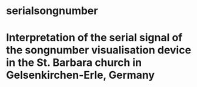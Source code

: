 # serialsongnumber
# Interpretation of the serial signal of the songnumber visualisation device in the St. Barbara church in Gelsenkirchen-Erle, Germany
